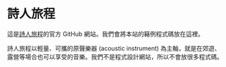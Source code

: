 # 詩人旅程

這是[詩人旅程](https://bardjourney.com/)的官方 GitHub 網站。我們會將本站的簵例程式碼放在這裡。

詩人旅程以輕量、可攜的原聲樂器 (acoustic instrument) 為主軸，就是在郊遊、露營等場合也可以享受的音樂。我們不是程式設計網站，所以不會放很多程式碼。
